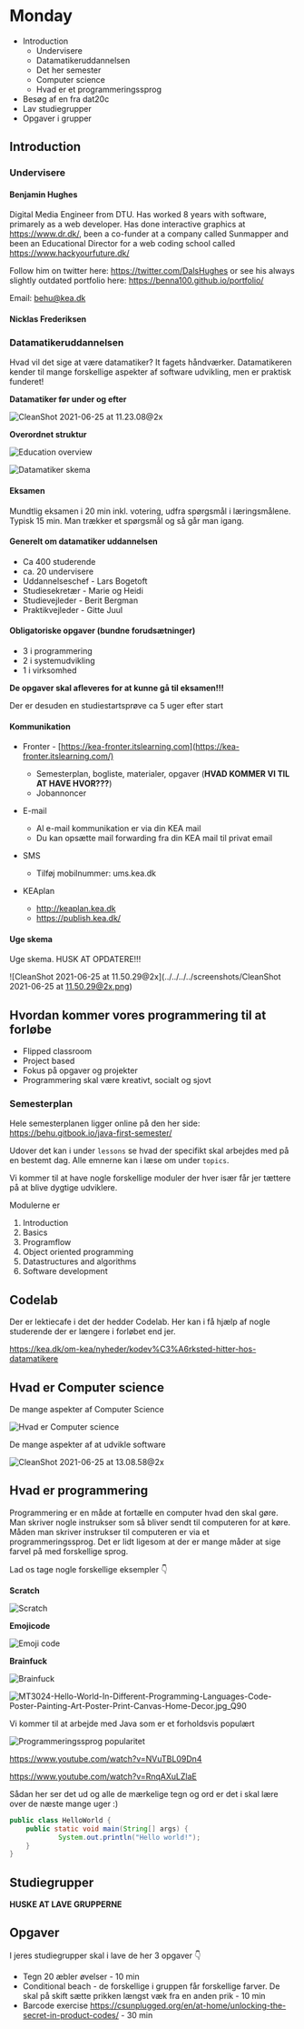 # Monday

- Introduction
  - Undervisere
  - Datamatikeruddannelsen
  - Det her semester
  - Computer science
  - Hvad er et programmeringssprog
- Besøg af en fra dat20c
- Lav studiegrupper
- Opgaver i grupper



## Introduction



### Undervisere

#### Benjamin Hughes

Digital Media Engineer from DTU. Has worked 8 years with software, primarely as a web developer. Has done interactive graphics at https://www.dr.dk/, been a co-funder at a company called Sunmapper and been an Educational Director for a web coding school called https://www.hackyourfuture.dk/

Follow him on twitter here: https://twitter.com/DalsHughes or see his always slightly outdated portfolio here: https://benna100.github.io/portfolio/

Email: behu@kea.dk



#### Nicklas Frederiksen



### Datamatikeruddannelsen

Hvad vil det sige at være datamatiker? It fagets håndværker. Datamatikeren kender til mange forskellige aspekter af software udvikling, men er praktisk funderet!



**Datamatiker før under og efter**

![CleanShot 2021-06-25 at 11.23.08@2x](../../assets/datamatiker-uddannelsen.png)



**Overordnet struktur**

![Education overview](../../assets/uddannelses-overblik.png)



![Datamatiker skema](../../assets/datamatiker-skema.png)



#### Eksamen

Mundtlig eksamen i 20 min inkl. votering, udfra spørgsmål i læringsmålene. Typisk 15 min. Man trækker et spørgsmål og så går man igang. 



#### Generelt om datamatiker uddannelsen

- Ca 400 studerende
- ca. 20 undervisere
- Uddannelseschef - Lars Bogetoft
- Studiesekretær - Marie og Heidi
- Studievejleder - Berit Bergman
- Praktikvejleder - Gitte Juul



#### Obligatoriske opgaver (bundne forudsætninger)

- 3 i programmering
- 2 i systemudvikling
- 1 i virksomhed

**De opgaver skal afleveres for at kunne gå til eksamen!!!**

Der er desuden en studiestartsprøve ca 5 uger efter start



#### Kommunikation

- Fronter - [https://kea-fronter.itslearning.com](https://kea-fronter.itslearning.com/)
  - Semesterplan, bogliste, materialer, opgaver (**HVAD KOMMER VI TIL AT HAVE HVOR???**)
  - Jobannoncer



- E-mail 
  - Al e-mail kommunikation er via din KEA mail
  - Du kan opsætte mail forwarding fra din KEA mail til privat email



- SMS

  - Tilføj mobilnummer: ums.kea.dk

  

- KEAplan 

  - http://keaplan.kea.dk
  - https://publish.kea.dk/



#### Uge skema

Uge skema. HUSK AT OPDATERE!!!

![CleanShot 2021-06-25 at 11.50.29@2x](../../../../screenshots/CleanShot 2021-06-25 at 11.50.29@2x.png)



## Hvordan kommer vores programmering til at forløbe

- Flipped classroom
- Project based
- Fokus på opgaver og projekter
- Programmering skal være kreativt, socialt og sjovt



### Semesterplan

Hele semesterplanen ligger online på den her side: https://behu.gitbook.io/java-first-semester/

Udover det kan i under `lessons` se hvad der specifikt skal arbejdes med på en bestemt dag.  Alle emnerne kan i læse om under `topics`. 

Vi kommer til at have nogle forskellige moduler der hver især får jer tættere på at blive dygtige udviklere. 

Modulerne er

1. Introduction
2. Basics
3. Programflow
4. Object oriented programming
5. Datastructures and algorithms
6. Software development



## Codelab

Der er lektiecafe i det der hedder Codelab. Her kan i få hjælp af nogle studerende der er længere i forløbet end jer. 

https://kea.dk/om-kea/nyheder/kodev%C3%A6rksted-hitter-hos-datamatikere





## Hvad er Computer science

De mange aspekter af Computer Science

![Hvad er Computer science](../../assets/what-is-cs.png)



De mange aspekter af at udvikle software

![CleanShot 2021-06-25 at 13.08.58@2x](../../assets/software-development.png)



## Hvad er programmering

Programmering er en måde at fortælle en computer hvad den skal gøre. Man skriver nogle instrukser som så bliver sendt til computeren for at køre. Måden man skriver instrukser til computeren er via et programmeringssprog. Det er lidt ligesom at der er mange måder at sige farvel på med forskellige sprog. 



Lad os tage nogle forskellige eksempler 👇

**Scratch**

![Scratch](../../assets/scratch.png)



**Emojicode**

![Emoji code](../../assets/emoji-code.png)



**Brainfuck**

![Brainfuck](../../assets/brainfuck.png)



![MT3024-Hello-World-In-Different-Programming-Languages-Code-Poster-Painting-Art-Poster-Print-Canvas-Home-Decor.jpg_Q90](../../assets/hello-world.png)



Vi kommer til at arbejde med Java som er et forholdsvis populært

![Programmeringssprog popularitet](../../assets/programming-languages-popularity.png)

https://www.youtube.com/watch?v=NVuTBL09Dn4

https://www.youtube.com/watch?v=RnqAXuLZlaE



Sådan her ser det ud og alle de mærkelige tegn og ord er det i skal lære over de næste mange uger :)

```java
public class HelloWorld {
    public static void main(String[] args) {
    		System.out.println("Hello world!");
    }
}
```





## Studiegrupper

**HUSKE AT LAVE GRUPPERNE**



## Opgaver

I jeres studiegrupper skal i lave de her 3 opgaver 👇

- Tegn 20 æbler øvelser - 10 min
- Conditional beach - de forskellige i gruppen får forskellige farver. De skal på skift sætte prikken længst væk fra en anden prik - 10 min
- Barcode exercise https://csunplugged.org/en/at-home/unlocking-the-secret-in-product-codes/ - 30 min
